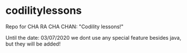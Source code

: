 # codilitylessons

Repo for CHA RA CHA CHAN: "Codility lessons!"

Until the date: 03/07/2020 we dont use any special feature besides java, but they will be added!
